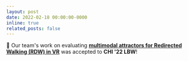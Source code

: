 ```yaml
---
layout: post
date: 2022-02-18 00:00:00-0000
inline: true
related_posts: false
---
```


🎉 Our team's work on evaluating **[multimodal attractors for Redirected Walking (RDW) in VR](https://doi.org/10.1145/3491101.3519719)** was accepted to **CHI '22 LBW**!
